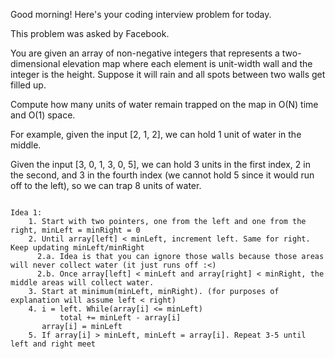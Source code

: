 Good morning! Here's your coding interview problem for today.

This problem was asked by Facebook.

You are given an array of non-negative integers that represents a two-dimensional elevation map where each element is unit-width wall and the integer is the height. Suppose it will rain and all spots between two walls get filled up.

Compute how many units of water remain trapped on the map in O(N) time and O(1) space.

For example, given the input [2, 1, 2], we can hold 1 unit of water in the middle.

Given the input [3, 0, 1, 3, 0, 5], we can hold 3 units in the first index, 2 in the second, and 3 in the fourth index (we cannot hold 5 since it would run off to the left), so we can trap 8 units of water.


~~~~~~~~~~~~~~~~~~~~~~~~~~~~~~~~~~~~~~~~~

Idea 1:
    1. Start with two pointers, one from the left and one from the right, minLeft = minRight = 0
    2. Until array[left] < minLeft, increment left. Same for right. Keep updating minLeft/minRight
      2.a. Idea is that you can ignore those walls because those areas will never collect water (it just runs off :<)
      2.b. Once array[left] < minLeft and array[right] < minRight, the middle areas will collect water.
    3. Start at minimum(minLeft, minRight). (for purposes of explanation will assume left < right)
    4. i = left. While(array[i] <= minLeft)
           total += minLeft - array[i]
	   array[i] = minLeft
    5. If array[i] > minLeft, minLeft = array[i]. Repeat 3-5 until left and right meet
    